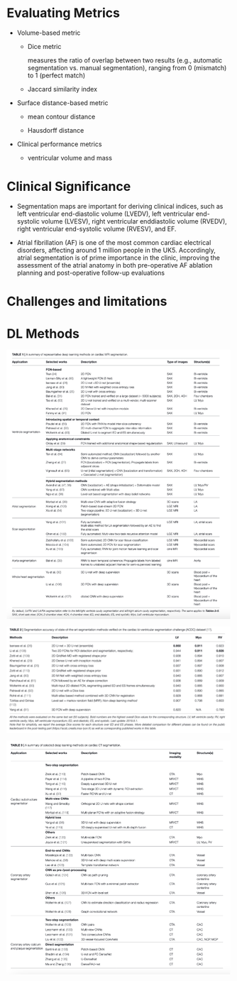 # Evaluating Metrics

- Volume-based metric
    
    - Dice metric
        
        measures the ratio of overlap between two results (e.g., automatic segmentation vs. manual segmentation), ranging from 0 (mismatch) to 1 (perfect match)
        
    - Jaccard similarity index
        
- Surface distance-based metric
    
    - mean contour distance
        
    - Hausdorff distance
        
- Clinical performance metrics
    
    - ventricular volume and mass
        

# Clinical Significance

- Segmentation maps are important for deriving clinical indices, such as left ventricular end-diastolic volume (LVEDV), left ventricular end-systolic volume (LVESV), right ventricular enddiastolic volume (RVEDV), right ventricular end-systolic volume (RVESV), and EF.
    
- Atrial fibrillation (AF) is one of the most common cardiac electrical disorders, affecting around 1 million people in the UK5. Accordingly, atrial segmentation is of prime importance in the clinic, improving the assessment of the atrial anatomy in both pre-operative AF ablation planning and post-operative follow-up evaluations
    

# Challenges and limitations

# DL Methods

![sum_models](Images/summary_of_methods.png)

![mode_acc](Images/methods_acc.png)

![CT_model](Images/model_for_CT.png)

